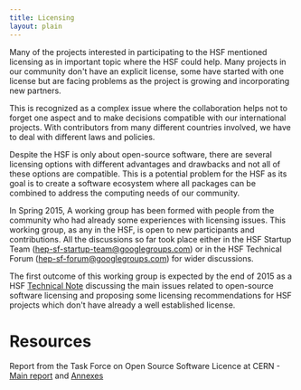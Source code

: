 ```yaml
---
title: Licensing
layout: plain
---
```


Many of the projects interested in participating to the HSF mentioned licensing as in important topic where the HSF could help. Many projects in our community don't have an explicit license, some have started with one license but are facing problems as the project is growing and incorporating new partners.

This is recognized as a complex issue where the collaboration helps not to forget one aspect and to make decisions compatible with our international projects. With contributors from many different countries involved, we have to deal with different laws and policies.

Despite the HSF is only about open-source software, there are several licensing options with different advantages and drawbacks and not all of these options are compatible. This is a potential problem for the HSF as its goal is to create a software ecosystem where all packages can be combined to address the computing needs of our community.

In Spring 2015, A working group has been formed with people from the community who had already some experiences with licensing issues. This working group, as any in the HSF, is open to new participants and contributions. All the discussions so far took place either in the HSF Startup Team (<hep-sf-startup-team@googlegroups.com>) or in the HSF Technical Forum (<hep-sf-forum@googlegroups.com>) for wider discussions.

The first outcome of this working group is expected by the end of 2015 as a HSF [Technical Note](http://news.hepsoftwarefoundation.org/technical_notes.html) discussing the main issues related to open-source software licensing and proposing some licensing recommendations for HSF projects which don't have already a well established license. 

# Resources

  Report from the Task Force on Open Source Software Licence at CERN - [Main report](/assets/OSL-TF_Final_Report-Main_Volume.pdf) and [Annexes](/assets/OSL-TF_Final_Report-Volume_of_Annexes.pdf)

  